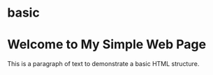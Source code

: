 # basic
<!DOCTYPE html>
<html lang="en">
<head>
    <meta charset="UTF-8">
    <meta name="viewport" content="width=device-width, initial-scale=1.0">
    <title>Simple HTML Page</title>
</head>
<body>
    <h1>Welcome to My Simple Web Page</h1>
    <p>This is a paragraph of text to demonstrate a basic HTML structure.</p>
</body>
</html>
